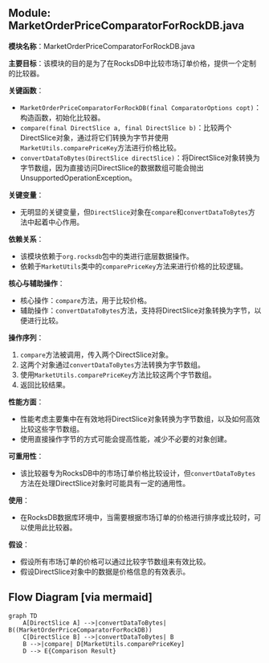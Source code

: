 ## Module: MarketOrderPriceComparatorForRockDB.java
**模块名称**：MarketOrderPriceComparatorForRockDB.java

**主要目标**：该模块的目的是为了在RocksDB中比较市场订单价格，提供一个定制的比较器。

**关键函数**：
- `MarketOrderPriceComparatorForRockDB(final ComparatorOptions copt)`：构造函数，初始化比较器。
- `compare(final DirectSlice a, final DirectSlice b)`：比较两个DirectSlice对象，通过将它们转换为字节并使用`MarketUtils.comparePriceKey`方法进行价格比较。
- `convertDataToBytes(DirectSlice directSlice)`：将DirectSlice对象转换为字节数组，因为直接访问DirectSlice的数据数组可能会抛出UnsupportedOperationException。

**关键变量**：
- 无明显的关键变量，但`DirectSlice`对象在`compare`和`convertDataToBytes`方法中起着中心作用。

**依赖关系**：
- 该模块依赖于`org.rocksdb`包中的类进行底层数据操作。
- 依赖于`MarketUtils`类中的`comparePriceKey`方法来进行价格的比较逻辑。

**核心与辅助操作**：
- 核心操作：`compare`方法，用于比较价格。
- 辅助操作：`convertDataToBytes`方法，支持将DirectSlice对象转换为字节，以便进行比较。

**操作序列**：
1. `compare`方法被调用，传入两个DirectSlice对象。
2. 这两个对象通过`convertDataToBytes`方法转换为字节数组。
3. 使用`MarketUtils.comparePriceKey`方法比较这两个字节数组。
4. 返回比较结果。

**性能方面**：
- 性能考虑主要集中在有效地将DirectSlice对象转换为字节数组，以及如何高效比较这些字节数组。
- 使用直接操作字节的方式可能会提高性能，减少不必要的对象创建。

**可重用性**：
- 该比较器专为RocksDB中的市场订单价格比较设计，但`convertDataToBytes`方法在处理DirectSlice对象时可能具有一定的通用性。

**使用**：
- 在RocksDB数据库环境中，当需要根据市场订单的价格进行排序或比较时，可以使用此比较器。

**假设**：
- 假设所有市场订单的价格可以通过比较字节数组来有效比较。
- 假设DirectSlice对象中的数据是价格信息的有效表示。
## Flow Diagram [via mermaid]
```mermaid
graph TD
    A[DirectSlice A] -->|convertDataToBytes| B((MarketOrderPriceComparatorForRockDB))
    C[DirectSlice B] -->|convertDataToBytes| B
    B -->|compare| D[MarketUtils.comparePriceKey]
    D --> E{Comparison Result}
```
